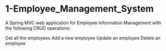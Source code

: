 # 1-Employee_Management_System
A Spring MVC web application for Employee Information Management with the following CRUD operations:

Get all the employees
Add a new employee
Update an employee
Delete an employee

